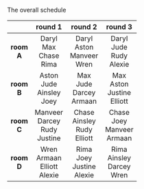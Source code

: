 The overall schedule

|               |                              round 1|                              round 2|                              round 3|
|:-------------:|:-----------------------------------:|:-----------------------------------:|:-----------------------------------:| 
| **room<br>A** |        Daryl<br>Max<br>Chase<br>Rima|    Daryl<br>Aston<br>Manveer<br>Wren|      Daryl<br>Jude<br>Rudy<br>Alexie|
| **room<br>B** |     Aston<br>Jude<br>Ainsley<br>Joey|      Max<br>Jude<br>Darcey<br>Armaan|   Max<br>Aston<br>Justine<br>Elliott|
| **room<br>C** | Manveer<br>Darcey<br>Rudy<br>Justine|  Chase<br>Ainsley<br>Rudy<br>Elliott|   Chase<br>Joey<br>Manveer<br>Armaan|
| **room<br>D** |  Wren<br>Armaan<br>Elliott<br>Alexie|    Rima<br>Joey<br>Justine<br>Alexie|    Rima<br>Ainsley<br>Darcey<br>Wren|